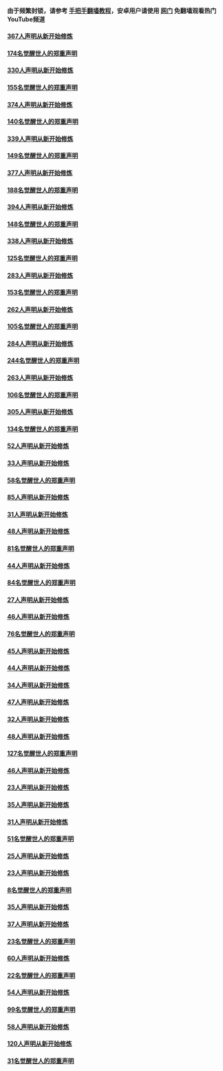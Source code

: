#### 由于频繁封锁，请参考 [手把手翻墙教程](https://github.com/gfw-breaker/guides/wiki/)，安卓用户请使用 [网门](https://github.com/gfw-breaker/nogfw/blob/master/dl.md?t=06070402) 免翻墙观看热门YouTube频道 

#### [367人声明从新开始修炼](../pages/91/426421.md?t=06070402) 

#### [174名觉醒世人的郑重声明](../pages/91/426420.md?t=06070402) 

#### [330人声明从新开始修炼](../pages/91/426139.md?t=06070402) 

#### [155名觉醒世人的郑重声明](../pages/91/426138.md?t=06070402) 

#### [374人声明从新开始修炼](../pages/91/425811.md?t=06070402) 

#### [140名觉醒世人的郑重声明](../pages/91/425810.md?t=06070402) 

#### [339人声明从新开始修炼](../pages/91/425690.md?t=06070402) 

#### [149名觉醒世人的郑重声明](../pages/91/425689.md?t=06070402) 

#### [377人声明从新开始修炼](../pages/91/424867.md?t=06070402) 

#### [188名觉醒世人的郑重声明](../pages/91/424866.md?t=06070402) 

#### [394人声明从新开始修炼](../pages/91/423914.md?t=06070402) 

#### [148名觉醒世人的郑重声明](../pages/91/423913.md?t=06070402) 

#### [338人声明从新开始修炼](../pages/91/423540.md?t=06070402) 

#### [125名觉醒世人的郑重声明](../pages/91/423539.md?t=06070402) 

#### [283人声明从新开始修炼](../pages/91/423296.md?t=06070402) 

#### [153名觉醒世人的郑重声明](../pages/91/423295.md?t=06070402) 

#### [262人声明从新开始修炼](../pages/91/423004.md?t=06070402) 

#### [105名觉醒世人的郑重声明](../pages/91/423003.md?t=06070402) 

#### [284人声明从新开始修炼](../pages/91/422707.md?t=06070402) 

#### [244名觉醒世人的郑重声明](../pages/91/422706.md?t=06070402) 

#### [263人声明从新开始修炼](../pages/91/422553.md?t=06070402) 

#### [106名觉醒世人的郑重声明](../pages/91/422552.md?t=06070402) 

#### [305人声明从新开始修炼](../pages/91/422153.md?t=06070402) 

#### [134名觉醒世人的郑重声明](../pages/91/422152.md?t=06070402) 

#### [52人声明从新开始修炼](../pages/91/421846.md?t=06070402) 

#### [33人声明从新开始修炼](../pages/91/421804.md?t=06070402) 

#### [58名觉醒世人的郑重声明](../pages/91/421845.md?t=06070402) 

#### [85人声明从新开始修炼](../pages/91/421769.md?t=06070402) 

#### [31人声明从新开始修炼](../pages/91/421763.md?t=06070402) 

#### [48人声明从新开始修炼](../pages/91/421605.md?t=06070402) 

#### [81名觉醒世人的郑重声明](../pages/91/421656.md?t=06070402) 

#### [44人声明从新开始修炼](../pages/91/421544.md?t=06070402) 

#### [84名觉醒世人的郑重声明](../pages/91/421543.md?t=06070402) 

#### [27人声明从新开始修炼](../pages/91/421465.md?t=06070402) 

#### [46人声明从新开始修炼](../pages/91/421454.md?t=06070402) 

#### [76名觉醒世人的郑重声明](../pages/91/421453.md?t=06070402) 

#### [45人声明从新开始修炼](../pages/91/421452.md?t=06070402) 

#### [44人声明从新开始修炼](../pages/91/421422.md?t=06070402) 

#### [34人声明从新开始修炼](../pages/91/421322.md?t=06070402) 

#### [47人声明从新开始修炼](../pages/91/421264.md?t=06070402) 

#### [32人声明从新开始修炼](../pages/91/421225.md?t=06070402) 

#### [48人声明从新开始修炼](../pages/91/421202.md?t=06070402) 

#### [127名觉醒世人的郑重声明](../pages/91/421224.md?t=06070402) 

#### [46人声明从新开始修炼](../pages/91/421203.md?t=06070402) 

#### [23人声明从新开始修炼](../pages/91/421138.md?t=06070402) 

#### [35人声明从新开始修炼](../pages/91/421122.md?t=06070402) 

#### [31人声明从新开始修炼](../pages/91/421081.md?t=06070402) 

#### [51名觉醒世人的郑重声明](../pages/91/421080.md?t=06070402) 

#### [25人声明从新开始修炼](../pages/91/421020.md?t=06070402) 

#### [23人声明从新开始修炼](../pages/91/420884.md?t=06070402) 

#### [8名觉醒世人的郑重声明](../pages/91/420883.md?t=06070402) 

#### [35人声明从新开始修炼](../pages/91/420809.md?t=06070402) 

#### [37人声明从新开始修炼](../pages/91/420766.md?t=06070402) 

#### [23名觉醒世人的郑重声明](../pages/91/420765.md?t=06070402) 

#### [60人声明从新开始修炼](../pages/91/420727.md?t=06070402) 

#### [22名觉醒世人的郑重声明](../pages/91/420726.md?t=06070402) 

#### [54人声明从新开始修炼](../pages/91/420529.md?t=06070402) 

#### [99名觉醒世人的郑重声明](../pages/91/420528.md?t=06070402) 

#### [58人声明从新开始修炼](../pages/91/420198.md?t=06070402) 

#### [120人声明从新开始修炼](../pages/91/420141.md?t=06070402) 

#### [31名觉醒世人的郑重声明](../pages/91/420197.md?t=06070402) 


